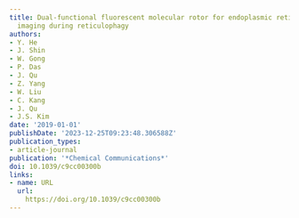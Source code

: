 ```yaml
---
title: Dual-functional fluorescent molecular rotor for endoplasmic reticulum microviscosity
  imaging during reticulophagy
authors:
- Y. He
- J. Shin
- W. Gong
- P. Das
- J. Qu
- Z. Yang
- W. Liu
- C. Kang
- J. Qu
- J.S. Kim
date: '2019-01-01'
publishDate: '2023-12-25T09:23:48.306588Z'
publication_types:
- article-journal
publication: '*Chemical Communications*'
doi: 10.1039/c9cc00300b
links:
- name: URL
  url: 
    https://doi.org/10.1039/c9cc00300b
---
```

